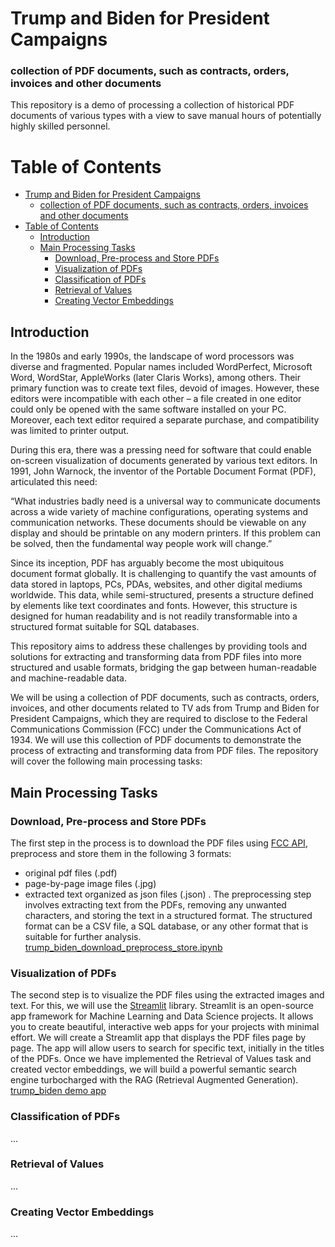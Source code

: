 # Trump and Biden for President Campaigns
### collection of PDF documents, such as contracts, orders, invoices and other documents
This repository is a demo of processing a collection of historical PDF documents of various types with a view to save manual hours of potentially highly skilled personnel. 

# Table of Contents
- [Trump and Biden for President Campaigns](#trump-and-biden-for-president-campaigns)
    - [collection of PDF documents, such as contracts, orders, invoices and other documents](#collection-of-pdf-documents-such-as-contracts-orders-invoices-and-other-documents)
- [Table of Contents](#table-of-contents)
  - [Introduction](#introduction)
  - [Main Processing Tasks](#main-processing-tasks)
    - [Download, Pre-process and Store PDFs](#download-pre-process-and-store-pdfs)
    - [Visualization of PDFs](#visualization-of-pdfs)
    - [Classification of PDFs](#classification-of-pdfs)
    - [Retrieval of Values](#retrieval-of-values)
    - [Creating Vector Embeddings](#creating-vector-embeddings)

## Introduction

In the 1980s and early 1990s, the landscape of word processors was diverse and fragmented. Popular names included WordPerfect, Microsoft Word, WordStar, AppleWorks (later Claris Works), among others. Their primary function was to create text files, devoid of images. However, these editors were incompatible with each other – a file created in one editor could only be opened with the same software installed on your PC. Moreover, each text editor required a separate purchase, and compatibility was limited to printer output.

During this era, there was a pressing need for software that could enable on-screen visualization of documents generated by various text editors. In 1991, John Warnock, the inventor of the Portable Document Format (PDF), articulated this need: 

“What industries badly need is a universal way to communicate documents across a wide variety of machine configurations, operating systems and communication networks. These documents should be viewable on any display and should be printable on any modern printers. If this problem can be solved, then the fundamental way people work will change.”

Since its inception, PDF has arguably become the most ubiquitous document format globally. It is challenging to quantify the vast amounts of data stored in laptops, PCs, PDAs, websites, and other digital mediums worldwide. This data, while semi-structured, presents a structure defined by elements like text coordinates and fonts. However, this structure is designed for human readability and is not readily transformable into a structured format suitable for SQL databases. 

This repository aims to address these challenges by providing tools and solutions for extracting and transforming data from PDF files into more structured and usable formats, bridging the gap between human-readable and machine-readable data.

We will be using a collection of PDF documents, such as contracts, orders, invoices, and other documents related to TV ads from Trump and Biden for President Campaigns, which they are required to disclose to the Federal Communications Commission (FCC) under the Communications Act of 1934. We will use this collection of PDF documents to demonstrate the process of extracting and transforming data from PDF files. The repository will cover the following main processing tasks:

## Main Processing Tasks
### Download, Pre-process and Store PDFs
The first step in the process is to download the PDF files using [FCC API](https://www.google.com/url?q=https%3A%2F%2Fpublicfiles.fcc.gov%2Fdeveloper), preprocess and store them in the following 3 formats:
* original pdf files (.pdf)
* page-by-page image files (.jpg)
* extracted text organized as json files (.json)
. The preprocessing step involves extracting text from the PDFs, removing any unwanted characters, and storing the text in a structured format. The structured format can be a CSV file, a SQL database, or any other format that is suitable for further analysis.
[trump_biden_download_preprocess_store.ipynb](notebooks/trump_biden_download_preprocess_store.ipynb)

### Visualization of PDFs
The second step is to visualize the PDF files using the extracted images and text. For this, we will use the [Streamlit](https://streamlit.io) library. Streamlit is an open-source app framework for Machine Learning and Data Science projects. It allows you to create beautiful, interactive web apps for your projects with minimal effort. We will create a Streamlit app that displays the PDF files page by page. The app will allow users to search for specific text, initially in the titles of the PDFs. Once we have implemented the Retrieval of Values task and created vector embeddings, we will build a powerful semantic search engine turbocharged with the RAG (Retrieval Augmented Generation).
[trump_biden demo app](https://trump-biden.streamlit.app/)

### Classification of PDFs
...
### Retrieval of Values
...
### Creating Vector Embeddings
...




